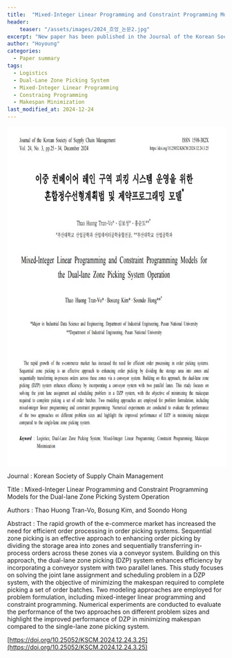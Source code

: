 ```yaml
---
title:  "Mixed-Integer Linear Programming and Constraint Programming Models for the Dual-lane Zone Picking System Operation"
header:
    teaser: "/assets/images/2024_흐엉_논문2.jpg"
excerpt: "New paper has been published in the Journal of the Korean Society of Supply Chain Management"
author: "Hoyoung"
categories:
  - Paper summary
tags:
  - Logistics
  - Dual-Lane Zone Picking System
  - Mixed-Integer Linear Programming
  - Constraing Programming
  - Makespan Minimization
last_modified_at: 2024-12-24
---
```

<img align="center" width="746" height="784" style="border: 1px solid white" src="/assets/images/2024_흐엉_논문2.jpg">

Journal : Korean Society of Supply Chain Management

Title : Mixed-Integer Linear Programming and Constraint Programming Models for the Dual-lane Zone Picking System Operation

Authors : Thao Huong Tran-Vo, Bosung Kim, and Soondo Hong 

Abstract : The rapid growth of the e-commerce market has increased the need for efficient order processing in order picking systems. Sequential zone picking is an effective approach to enhancing order picking by dividing the storage area into zones and sequentially transferring in-process orders across these zones via a conveyor system. Building on this approach, the dual-lane zone picking (DZP) system enhances efficiency by incorporating a conveyor system with two parallel lanes. This study focuses on solving the joint lane assignment and scheduling problem in a DZP system, with the objective of minimizing the makespan required to complete picking a set of order batches. Two modeling approaches are employed for problem formulation, including mixed-integer linear programming and constraint programming. Numerical experiments are conducted to evaluate the performance of the two approaches on different problem sizes and highlight the improved performance of DZP in minimizing makespan compared to the single-lane zone picking system.



[https://doi.org/10.25052/KSCM.2024.12.24.3.25](https://doi.org/10.25052/KSCM.2024.12.24.3.25)